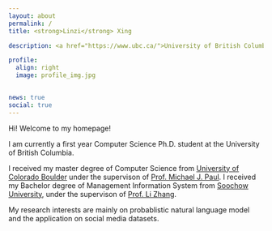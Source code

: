 ```yaml
---
layout: about
permalink: /
title: <strong>Linzi</strong> Xing

description: <a href="https://www.ubc.ca/">University of British Columbia</a>

profile:
  align: right
  image: profile_img.jpg
  

news: true
social: true
---
```


Hi! Welcome to my homepage!

I am currently a first year Computer Science Ph.D. student at the University of British Columbia.

I received my master degree of Computer Science from [University of Colorado Boulder](https://www.colorado.edu) under the supervison of [Prof. Michael J. Paul](http://cmci.colorado.edu/~mpaul/). I received my Bachelor degree of Management Information System from [Soochow University](http://eng.suda.edu.cn/), under the supervison of [Prof. Li Zhang](https://www.researchgate.net/profile/Li_Zhang80). 

My research interests are mainly on probablistic natural language model and the application on social media datasets.


